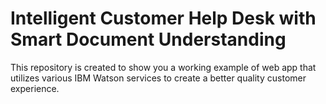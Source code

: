 # Intelligent Customer Help Desk with Smart Document Understanding
 
This repository is created to show you a working example of web app that utilizes various IBM Watson services to create a better quality customer experience.
